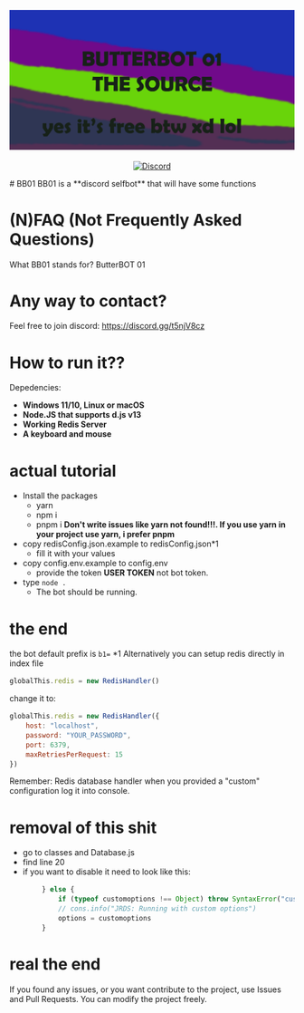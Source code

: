 <p align="center">
	<img src="/github/github_banner.png">
	<br><br>
	<a href="https://discord.gg/3tXztc7xCW"><img alt="Discord" src="https://img.shields.io/discord/1119363821379788822?label=Discord&logo=discord"></a>
</p>
# BB01
BB01 is a **discord selfbot** that will have some functions


# (N)FAQ (Not Frequently Asked Questions)
What BB01 stands for? ButterBOT 01

# Any way to contact?
Feel free to join discord: https://discord.gg/t5njV8cz

# How to run it??
Depedencies:
-	**Windows 11/10, Linux or macOS**
-	**Node.JS that supports d.js v13**
-	**Working Redis Server**
-	**A keyboard and mouse**
# actual tutorial
- Install the packages 
  * yarn
  * npm i
  * pnpm i
  **Don't write issues like yarn not found!!!. If you use yarn in your project use yarn, i prefer pnpm**
- copy redisConfig.json.example to redisConfig.json*1
  * fill it with your values
- copy config.env.example to config.env
  * provide the token **USER TOKEN** not bot token.
- type `node .`
  * The bot should be running.

# the end
the bot default prefix is `b1=`
*1 Alternatively you can setup redis directly in index file
```js
globalThis.redis = new RedisHandler()
```
change it to:
```js
globalThis.redis = new RedisHandler({
	host: "localhost",
	password: "YOUR_PASSWORD",
	port: 6379,
	maxRetriesPerRequest: 15
})
```
Remember: Redis database handler when you provided a "custom" configuration log it into console.
# removal of this shit
- go to classes and Database.js
- find line 20
- if you want to disable it need to look like this:
```js
		} else {
			if (typeof customoptions !== Object) throw SyntaxError("customoptions must be an object")
			// cons.info("JRDS: Running with custom options")
			options = customoptions
		}
```
# real the end
If you found any issues, or you want contribute to the project, use Issues and Pull Requests.
You can modify the project freely.